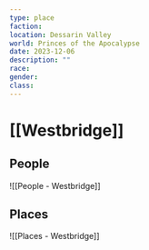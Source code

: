 ```yaml
---
type: place
faction: 
location: Dessarin Valley
world: Princes of the Apocalypse
date: 2023-12-06
description: ""
race: 
gender: 
class:
---
```

# [[Westbridge]]

## People

![[People - Westbridge]]

## Places

![[Places - Westbridge]]


